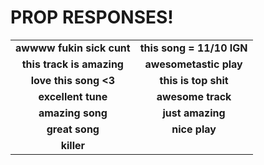 PROP RESPONSES!
===============
| | |
|:---------------------------------------------------:|:---------------------------------------------------:|
|**awwww fukin sick cunt**|**this song = 11/10 IGN**|
|**this track is amazing**|**awesometastic play**|
|**love this song <3**|**this is top shit**|
|**excellent tune**|**awesome track**|
|**amazing song**|**just amazing**|
|**great song**|**nice play**|
|**killer**||
